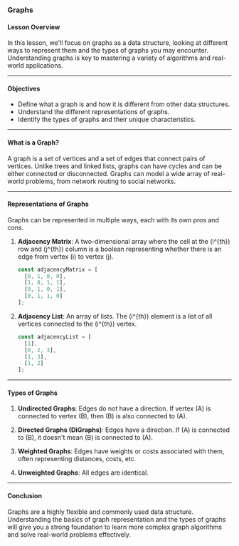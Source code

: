 ###  **Graphs**

#### Lesson Overview

In this lesson, we'll focus on graphs as a data structure, looking at different ways to represent them and the types of graphs you may encounter. Understanding graphs is key to mastering a variety of algorithms and real-world applications.

---

#### Objectives

- Define what a graph is and how it is different from other data structures.
- Understand the different representations of graphs.
- Identify the types of graphs and their unique characteristics.

---

#### What is a Graph?

A graph is a set of vertices and a set of edges that connect pairs of vertices. Unlike trees and linked lists, graphs can have cycles and can be either connected or disconnected. Graphs can model a wide array of real-world problems, from network routing to social networks.

---

#### Representations of Graphs

Graphs can be represented in multiple ways, each with its own pros and cons.

1. **Adjacency Matrix**: A two-dimensional array where the cell at the \(i^{th}\) row and \(j^{th}\) column is a boolean representing whether there is an edge from vertex \(i\) to vertex \(j\).

    ```javascript
    const adjacencyMatrix = [
      [0, 1, 0, 0],
      [1, 0, 1, 1],
      [0, 1, 0, 1],
      [0, 1, 1, 0]
    ];
    ```

2. **Adjacency List**: An array of lists. The \(i^{th}\) element is a list of all vertices connected to the \(i^{th}\) vertex.

    ```javascript
    const adjacencyList = [
      [1],
      [0, 2, 3],
      [1, 3],
      [1, 2]
    ];
    ```

---

#### Types of Graphs

1. **Undirected Graphs**: Edges do not have a direction. If vertex \(A\) is connected to vertex \(B\), then \(B\) is also connected to \(A\).

2. **Directed Graphs (DiGraphs)**: Edges have a direction. If \(A\) is connected to \(B\), it doesn't mean \(B\) is connected to \(A\).

3. **Weighted Graphs**: Edges have weights or costs associated with them, often representing distances, costs, etc.

4. **Unweighted Graphs**: All edges are identical.

---

#### Conclusion

Graphs are a highly flexible and commonly used data structure. Understanding the basics of graph representation and the types of graphs will give you a strong foundation to learn more complex graph algorithms and solve real-world problems effectively.